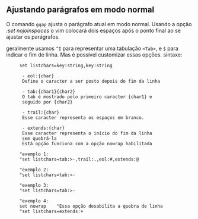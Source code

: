 Ajustando parágrafos em modo normal
-----------------------------------

O comando `gqap` ajusta o parágrafo atual em modo normal. Usando a
opção *:set nojoinspaces* o vim colocará dois espaços após
o ponto final ao se ajustar os parágrafos.

geralmente usamos `^I` para representar uma tabulação `<Tab>`, e `$`
para indicar o fim de linha. Mas é possível customizar essas opções.
sintaxe:


         set listchars=key:string,key:string

          - eol:{char}
          Define o caracter a ser posto depois do fim da linha

          - tab:{char1}{char2}
          O tab é mostrado pelo primeiro caracter {char1} e
          seguido por {char2}

          - trail:{char}
          Esse caracter representa os espaços em branco.

          - extends:{char}
          Esse caracter representa o início do fim da linha
          sem quebrá-la
          Está opção funciona com a opção nowrap habilitada

         "exemplo 1:
         "set listchars=tab:>-,trail:.,eol:#,extends:@

         "exemplo 2:
         "set listchars=tab:>-

         "exemplo 3:
         "set listchars=tab:>-

         "exemplo 4:
         set nowrap    "Essa opção desabilita a quebra de linha
         "set listchars=extends:+

